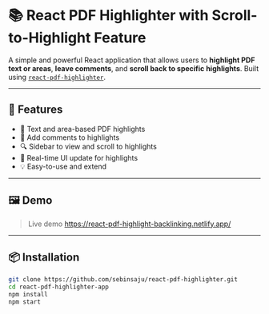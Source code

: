 # 📚 React PDF Highlighter with Scroll-to-Highlight Feature

A simple and powerful React application that allows users to **highlight PDF text or areas**, **leave comments**, and **scroll back to specific highlights**. Built using [`react-pdf-highlighter`](https://github.com/agentcooper/react-pdf-highlighter).

---

## 🚀 Features

- 📝 Text and area-based PDF highlights
- 💬 Add comments to highlights
- 🔍 Sidebar to view and scroll to highlights
- 🔄 Real-time UI update for highlights
- 💡 Easy-to-use and extend

---

## 🖼 Demo

> Live demo https://react-pdf-highlight-backlinking.netlify.app/

---

## 📦 Installation

```bash
git clone https://github.com/sebinsaju/react-pdf-highlighter.git
cd react-pdf-highlighter-app
npm install
npm start

